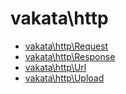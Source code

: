 # vakata\http

* [vakata\http\Request](Request.md) 
* [vakata\http\Response](Response.md) 
* [vakata\http\Url](Url.md) 
* [vakata\http\Upload](Upload.md) 
